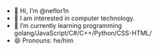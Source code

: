 - 👋 Hi, I’m @neflor1n
- 👀 I am interested in computer technology.
- 🌱 I’m currently learning programming golang/JavaScript/C#/C++/Python/CSS-HTML/
- 😄 Pronouns: he/him

<!---
neflor1n/neflor1n is a ✨ special ✨ repository because its `README.md` (this file) appears on your GitHub profile.
You can click the Preview link to take a look at your changes.
--->
